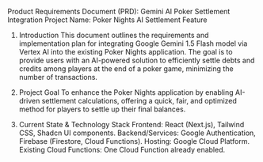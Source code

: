 Product Requirements Document (PRD): Gemini AI Poker Settlement Integration
Project Name: Poker Nights AI Settlement Feature



1. Introduction
This document outlines the requirements and implementation plan for integrating Google Gemini 1.5 Flash model via Vertex AI into the existing Poker Nights application. The goal is to provide users with an AI-powered solution to efficiently settle debts and credits among players at the end of a poker game, minimizing the number of transactions.

2. Project Goal
To enhance the Poker Nights application by enabling AI-driven settlement calculations, offering a quick, fair, and optimized method for players to settle up their final balances.

3. Current State & Technology Stack
Frontend: React (Next.js), Tailwind CSS, Shadcn UI components.
Backend/Services: Google Authentication, Firebase (Firestore, Cloud Functions).
Hosting: Google Cloud Platform.
Existing Cloud Functions: One Cloud Function already enabled.
